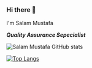 ### Hi there 👋

I'm Salam Mustafa 

***Quality Assurance Sepecialist***


![Salam Mustafa GitHub stats](https://github-readme-stats.vercel.app/api?username=salammustafa728&theme=monokai&show_icons=true)

[![Top Langs](https://github-readme-stats.vercel.app/api/top-langs/?username=salammustafa728&layout=compact)](https://github.com/anuraghazra/github-readme-stats)
